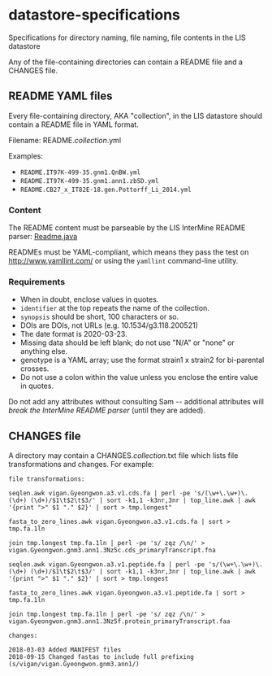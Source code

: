 # datastore-specifications
Specifications for directory naming, file naming, file contents in the LIS datastore

Any of the file-containing directories can contain a README file and a CHANGES file.

## README YAML files

Every file-containing directory, AKA "collection", in the LIS datastore should contain a README file in YAML format. 

Filename: README.*collection*.yml

Examples:
- `README.IT97K-499-35.gnm1.QnBW.yml`
- `README.IT97K-499-35.gnm1.ann1.zb5D.yml`
- `README.CB27_x_IT82E-18.gen.Pottorff_Li_2014.yml`

### Content
The README content must be parseable by the LIS InterMine README parser:
[Readme.java](https://github.com/legumeinfo/lis-bio-sources/blob/0bf2a5650f6f9b2311a1b187ae4c560608743060/lis-datastore/src/main/java/org/intermine/bio/dataconversion/Readme.java)

READMEs must be YAML-compliant, which means they pass the test on http://www.yamllint.com/ or using the `yamllint` command-line utility.

### Requirements
- When in doubt, enclose values in quotes.
- `identifier` at the top repeats the name of the collection.
- `synopsis` should be short, 100 characters or so.
- DOIs are DOIs, not URLs (e.g. 10.1534/g3.118.200521)
- The date format is 2020-03-23.
- Missing data should be left blank; do not use "N/A" or "none" or anything else.
- genotype is a YAML array; use the format strain1 x strain2 for bi-parental crosses.
- Do not use a colon within the value unless you enclose the entire value in quotes.

Do not add any attributes without consulting Sam -- additional attributes will *break the InterMine README parser* (until they are added).

## CHANGES file

A directory may contain a CHANGES.*collection*.txt file which lists file transformations and changes. For example:

```
file transformations:

seqlen.awk vigan.Gyeongwon.a3.v1.cds.fa | perl -pe 's/(\w+\.\w+)\.(\d+) (\d+)/$1\t$2\t$3/' | sort -k1,1 -k3nr,3nr | top_line.awk | awk '{print ">" $1 "." $2}' | sort > tmp.longest"

fasta_to_zero_lines.awk vigan.Gyeongwon.a3.v1.cds.fa | sort > tmp.fa.1ln

join tmp.longest tmp.fa.1ln | perl -pe 's/ zqz /\n/' > vigan.Gyeongwon.gnm3.ann1.3Nz5c.cds_primaryTranscript.fna

seqlen.awk vigan.Gyeongwon.a3.v1.peptide.fa | perl -pe 's/(\w+\.\w+)\.(\d+) (\d+)/$1\t$2\t$3/' | sort -k1,1 -k3nr,3nr | top_line.awk | awk '{print ">" $1 "." $2}' | sort > tmp.longest

fasta_to_zero_lines.awk vigan.Gyeongwon.a3.v1.peptide.fa | sort > tmp.fa.1ln

join tmp.longest tmp.fa.1ln | perl -pe 's/ zqz /\n/' > vigan.Gyeongwon.gnm3.ann1.3Nz5f.protein_primaryTranscript.faa

changes: 

2018-03-03 Added MANIFEST files
2018-09-15 Changed fastas to include full prefixing (s/vigan/vigan.Gyeongwon.gnm3.ann1/)
```
